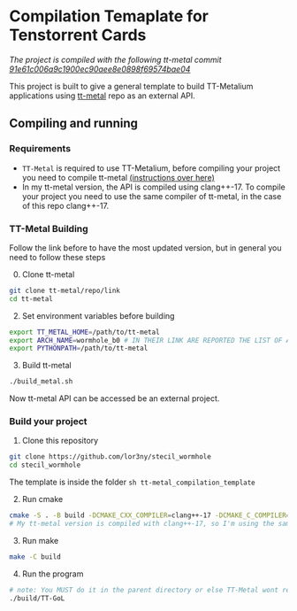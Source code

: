 # Compilation Temaplate for Tenstorrent Cards

*The project is compiled with the following tt-metal commit [91e61c006a9c1900ec90aee8e0898f69574bae04](https://github.com/tenstorrent/tt-metal/commit/53d4192a5bb07df8ae8da5f2ff8ca60967d9118b)*

This project is built to give a general template to build TT-Metalium applications using [tt-metal](https://github.com/tenstorrent/tt-metal) repo as an external API.

## Compiling and running

### Requirements

- `TT-Metal` is required to use TT-Metalium, before compiling your project you need to compile tt-metal [(instructions over here)](https://github.com/tenstorrent/tt-metal/blob/main/INSTALLING.md)
- In my tt-metal version, the API is compiled using clang++-17. To compile your project you need to use the same compiler of tt-metal, in the case of this repo clang++-17.

### TT-Metal Building

Follow the link before to have the most updated version, but in general you need to follow these steps

0. Clone tt-metal
```sh
git clone tt-metal/repo/link
cd tt-metal
```

2. Set environment variables before building 
```sh
export TT_METAL_HOME=/path/to/tt-metal
export ARCH_NAME=wormhole_b0 # IN THEIR LINK ARE REPORTED THE LIST OF ALL THE AVAILABLE CARDS
export PYTHONPATH=/path/to/tt-metal
```

3. Build tt-metal
```sh
./build_metal.sh
```

Now tt-metal API can be accessed be an external project.

### Build your project

1. Clone this repository
```sh
git clone https://github.com/lor3ny/stecil_wormhole
cd stecil_wormhole
```

The template is inside the folder ```sh tt-metal_compilation_template``` 

2. Run cmake
```sh
cmake -S . -B build -DCMAKE_CXX_COMPILER=clang++-17 -DCMAKE_C_COMPILER=clang-17
# My tt-metal version is compiled with clang++-17, so I'm using the same compiler also to compile my project
```

3. Run make
```sh
make -C build
```

4. Run the program
```sh
# note: You MUST do it in the parent directory or else TT-Metal wont recognise the kernels
./build/TT-GoL
```
